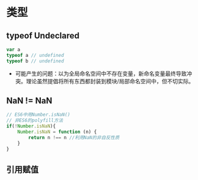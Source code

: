 # 类型

## typeof Undeclared
```javascript
var a
typeof a // undefined
typeof b // undefined
```
- 可能产生的问题：以为全局命名空间中不存在变量，新命名变量最终导致冲突。理论虽然提倡将所有东西都封装到模块/局部命名空间中，但不切实际。
## NaN != NaN
```javascript
// ES6中用Number.isNaN()
// 非ES6的polyfill方法
if(!Number.isNaN){
    Number.isNaN = function (n) {
        return n !== n //利用NaN的非自反性质
    }
}
```
## 引用赋值


